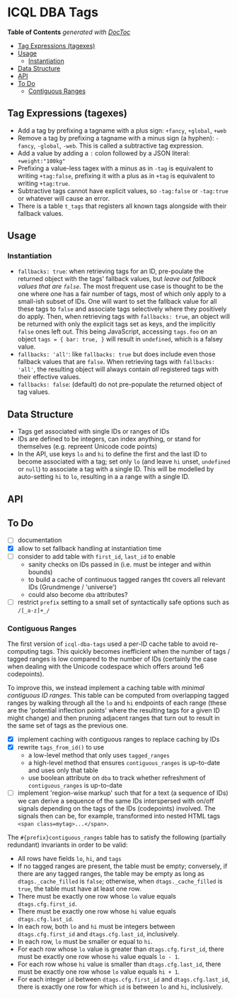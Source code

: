 

# ICQL DBA Tags


<!-- START doctoc generated TOC please keep comment here to allow auto update -->
<!-- DON'T EDIT THIS SECTION, INSTEAD RE-RUN doctoc TO UPDATE -->
**Table of Contents**  *generated with [DocToc](https://github.com/thlorenz/doctoc)*

- [Tag Expressions (tagexes)](#tag-expressions-tagexes)
- [Usage](#usage)
  - [Instantiation](#instantiation)
- [Data Structure](#data-structure)
- [API](#api)
- [To Do](#to-do)
  - [Contiguous Ranges](#contiguous-ranges)

<!-- END doctoc generated TOC please keep comment here to allow auto update -->


## Tag Expressions (tagexes)

* Add a tag by prefixing a tagname with a plus sign: `+fancy`, `+global`, `+web`
* Remove a tag by prefixing a tagname with a minus sign (a hyphen): `-fancy`, `-global`, `-web`. This is
  called a subtractive tag expression.
* Add a value by adding a `:` colon followed by a JSON literal: `+weight:"100kg"`
* Prefixing a value-less tagex with a minus as in `-tag` is equivalent to writing `+tag:false`, prefixing it
  with a plus as in `+tag` is equivalent to writing `+tag:true`.
* Subtractive tags cannot have explicit values, so `-tag:false` or `-tag:true` or whatever will cause an
  error.
* There is a table `t_tags` that registers all known tags alongside with their fallback values.


## Usage

### Instantiation

* `fallbacks: true`: when retrieving tags for an ID, pre-poulate the returned object with the
  tags' fallback values, but *leave out fallback values that are `false`*. The most frequent use case is
  thought to be the one where one has a fair number of tags, most of which only apply to a small-ish
  subset of IDs. One will want to set the fallback value for all these tags to `false` and associate tags
  selectively where they positively do apply. Then, when retrieving tags with `fallbacks: true`, an object
  will be returned with only the explicit tags set as keys, and the implicitly `false` ones left out. This
  being JavaScript, accessing `tags.foo` on an object `tags = { bar: true, }` will result in `undefined`,
  which is a falsey value.
* `fallbacks: 'all'`: like `fallbacks: true` but does include even those fallback values that are `false`.
  When retrieving tags with `fallbacks: 'all'`, the resulting object will always contain *all* registered
  tags with their effective values.
* `fallbacks: false`: (default) do not pre-populate the returned object of tag values.


## Data Structure

* Tags get associated with single IDs or ranges of IDs
* IDs are defined to be integers, can index anything, or stand for themselves (e.g. repreent Unicode code
  points)
* In the API, use keys `lo` and `hi` to define the first and the last ID to become associated with a tag;
  set only `lo` (and leave `hi` unset, `undefined` or `null`) to associate a tag with a single ID. This will
  be modelled by auto-setting `hi` to `lo`, resulting in a a range with a single ID.


## API

## To Do

* [ ] documentation
* [X] allow to set fallback handling at instantiation time
* [ ] consider to add table with `first_id`, `last_id` to enable
  * sanity checks on IDs passed in (i.e. must be integer and within bounds)
  * to build a cache of continuous tagged ranges tht covers all relevant IDs (Grundmenge / 'universe')
  * could also become `dba` attributes?
* [ ] restrict `prefix` setting to a small set of syntactically safe options such as `/[_a-z]+_/`

### Contiguous Ranges

The first version of `icql-dba-tags` used a per-ID cache table to avoid re-computing tags. This quickly
becomes inefficient when the number of tags / tagged ranges is low compared to the number of IDs (certainly
the case when dealing with the Unicode codespace which offers around 1e6 codepoints).

To improve this, we instead implement a caching table with *minimal contiguous ID ranges*. This table can be
computed from overlapping tagged ranges by walking through all the `lo` and `hi` endpoints of each range
(these are the 'potential inflection points' where the resulting tags for a given ID might change) and then
pruning adjacent ranges that turn out to result in the same set of tags as the previous one.

* [X] implement caching with contiguous ranges to replace caching by IDs
* [X] rewrite `tags_from_id()` to use
  * a low-level method that only uses `tagged_ranges`
  * a high-level method that ensures `contiguous_ranges` is up-to-date and uses only that table
  * use boolean attribute on `dba` to track whether refreshment of `contiguous_ranges` is up-to-date
* [ ] implement 'region-wise markup' such that for a text (a sequence of IDs) we can derive a sequence
  of the same IDs interspersed with on/off signals depending on the tags of the IDs (codepoints) involved.
  The signals then can be, for example, transformed into nested HTML tags `<span class=mytag>...</span>`.

The `#{prefix}contiguous_ranges` table has to satisfy the following (partially redundant) invariants in
order to be valid:

  * All rows have fields `lo`, `hi`, and `tags`
  * If no tagged ranges are present, the table must be empty; conversely, if there are any tagged ranges,
    the table may be empty as long as `dtags._cache_filled` is `false`; otherwise, when
    `dtags._cache_filled` is `true`, the table must have at least one row.
  * There must be exactly one row whose `lo` value equals `dtags.cfg.first_id`.
  * There must be exactly one row whose `hi` value equals `dtags.cfg.last_id`.
  * In each row, both `lo` and `hi` must be integers between `dtags.cfg.first_id` and `dtags.cfg.last_id`,
    inclusively.
  * In each row, `lo` must be smaller or equal to `hi`.
  * For each row whose `lo` value is greater than `dtags.cfg.first_id`, there must be exactly one row whose
    `hi` value equals `lo - 1`.
  * For each row whose `hi` value is smaller than `dtags.cfg.last_id`, there must be exactly one row whose
    `lo` value equals `hi + 1`.
  * For each integer `id` between `dtags.cfg.first_id` and `dtags.cfg.last_id`, there is exactly one row for
    which `id` is between `lo` and `hi`, inclusively.
